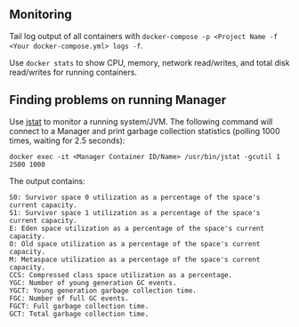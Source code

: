 ## Monitoring

Tail log output of all containers with `docker-compose -p <Project Name -f <Your docker-compose.yml> logs -f`.

Use `docker stats` to show CPU, memory, network read/writes, and total disk read/writes for running containers.

## Finding problems on running Manager

Use [jstat](https://docs.oracle.com/javase/8/docs/technotes/tools/unix/jstat.html) to monitor a running system/JVM. The following command will connect to a Manager and print garbage collection statistics (polling 1000 times, waiting for 2.5 seconds):

```
docker exec -it <Manager Container ID/Name> /usr/bin/jstat -gcutil 1 2500 1000
```

The output contains:

```
S0: Survivor space 0 utilization as a percentage of the space's current capacity.
S1: Survivor space 1 utilization as a percentage of the space's current capacity.
E: Eden space utilization as a percentage of the space's current capacity.
O: Old space utilization as a percentage of the space's current capacity.
M: Metaspace utilization as a percentage of the space's current capacity.
CCS: Compressed class space utilization as a percentage.
YGC: Number of young generation GC events.
YGCT: Young generation garbage collection time.
FGC: Number of full GC events.
FGCT: Full garbage collection time.
GCT: Total garbage collection time.
```

